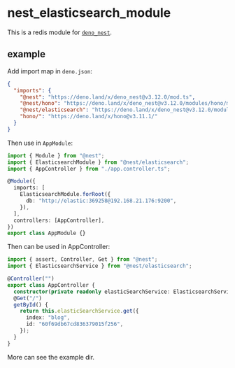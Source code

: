 # nest_elasticsearch_module

This is a redis module for [`deno_nest`](https://deno.land/x/deno_nest).

## example

Add import map in `deno.json`:

```json
{
  "imports": {
    "@nest": "https://deno.land/x/deno_nest@v3.12.0/mod.ts",
    "@nest/hono": "https://deno.land/x/deno_nest@v3.12.0/modules/hono/mod.ts",
    "@nest/elasticsearch": "https://deno.land/x/deno_nest@v3.12.0/modules/elasticsearch/mod.ts",
    "hono/": "https://deno.land/x/hono@v3.11.1/"
  }
}
```

Then use in `AppModule`:

```typescript
import { Module } from "@nest";
import { ElasticsearchModule } from "@nest/elasticsearch";
import { AppController } from "./app.controller.ts";

@Module({
  imports: [
    ElasticsearchModule.forRoot({
      db: "http://elastic:369258@192.168.21.176:9200",
    }),
  ],
  controllers: [AppController],
})
export class AppModule {}
```

Then can be used in AppController:

```ts
import { assert, Controller, Get } from "@nest";
import { ElasticsearchService } from "@nest/elasticsearch";

@Controller("")
export class AppController {
  constructor(private readonly elasticSearchService: ElasticsearchService) {}
  @Get("/")
  getById() {
    return this.elasticSearchService.get({
      index: "blog",
      id: "60f69db67cd836379015f256",
    });
  }
}
```

More can see the example dir.
